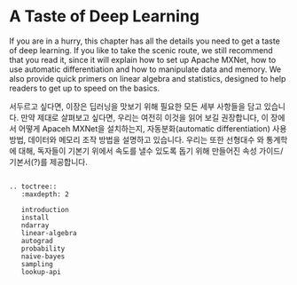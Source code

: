 # A Taste of Deep Learning

If you are in a hurry, this chapter has all the details you need to
get a taste of deep learning. If you like to take the scenic route, we
still recommend that you read it, since it will explain how to set up
Apache MXNet, how to use automatic differentiation and how to
manipulate data and memory. We also provide quick primers on linear
algebra and statistics, designed to help readers to get up to speed on
the basics.

서두르고 싶다면, 이장은 딥러닝을 맛보기 위해 필요한 모든 세부 사항들을 담고 있습니다. 만약 제대로
살펴보고 싶다면, 우리는 여전히 이것을 읽어 보길 권장합니다, 이 장에서 어떻게 Apaceh MXNet을
설치하는지, 자동분화(automatic differentiation) 사용 방법, 데이터와 메모리 조작 방법을
설명하고 있습니다. 우리는 또한 선형대수 와 통계학에 대해, 독자들이 기본기 위에서 속도를 낼수 있도록 
돕기 위해 만들어진 속성 가이드/기본서(?)를 제공합니다.

```eval_rst

.. toctree::
   :maxdepth: 2

   introduction
   install
   ndarray
   linear-algebra
   autograd
   probability
   naive-bayes
   sampling
   lookup-api

```
